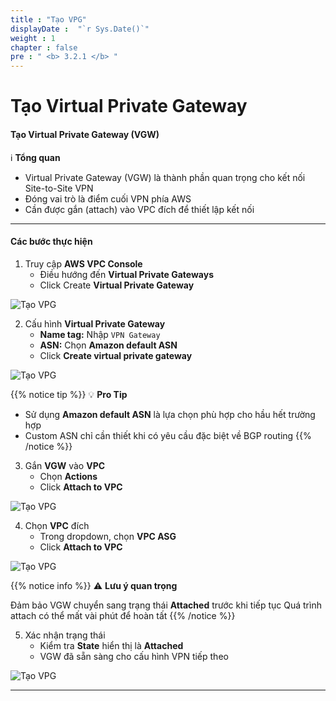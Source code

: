 ```yaml
---
title : "Tạo VPG"
displayDate :  "`r Sys.Date()`"
weight : 1
chapter : false
pre : " <b> 3.2.1 </b> "
---
```


# Tạo Virtual Private Gateway

#### Tạo Virtual Private Gateway (VGW)

ℹ️ **Tổng quan**

- Virtual Private Gateway (VGW) là thành phần quan trọng cho kết nối Site-to-Site VPN
- Đóng vai trò là điểm cuối VPN phía AWS
- Cần được gắn (attach) vào VPC đích để thiết lập kết nối

---

#### Các bước thực hiện

1. Truy cập **AWS VPC Console**
    - Điều hướng đến **Virtual Private Gateways**
    - Click Create **Virtual Private Gateway**

![Tạo VPG](/FCJ_Workshop_VuNgocQuang/images/3/3-2/3-2-1/0001.png?featherlight=false&width=90pc)

2. Cấu hình **Virtual Private Gateway**
    - **Name tag:** Nhập `VPN Gateway`
    - **ASN:** Chọn **Amazon default ASN**
    - Click **Create virtual private gateway**

![Tạo VPG](/FCJ_Workshop_VuNgocQuang/images/3/3-2/3-2-1/0002.png?featherlight=false&width=90pc)

{{% notice tip %}}
💡 **Pro Tip**

- Sử dụng **Amazon default ASN** là lựa chọn phù hợp cho hầu hết trường hợp
- Custom ASN chỉ cần thiết khi có yêu cầu đặc biệt về BGP routing
{{% /notice %}}

3. Gắn **VGW** vào **VPC**
    - Chọn **Actions**
    - Click **Attach to VPC**

![Tạo VPG](/FCJ_Workshop_VuNgocQuang/images/3/3-2/3-2-1/0003.png?featherlight=false&width=90pc)

4. Chọn **VPC** đích
    - Trong dropdown, chọn **VPC ASG**
    - Click **Attach to VPC**

![Tạo VPG](/FCJ_Workshop_VuNgocQuang/images/3/3-2/3-2-1/0004.png?featherlight=false&width=90pc)

{{% notice info %}}
⚠️ **Lưu ý quan trọng**

Đảm bảo VGW chuyển sang trạng thái **Attached** trước khi tiếp tục
Quá trình attach có thể mất vài phút để hoàn tất
{{% /notice %}}

5. Xác nhận trạng thái
    - Kiểm tra **State** hiển thị là **Attached**
    - VGW đã sẵn sàng cho cấu hình VPN tiếp theo

![Tạo VPG](/FCJ_Workshop_VuNgocQuang/images/3/3-2/3-2-1/0005.png?featherlight=false&width=90pc)

---